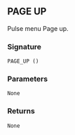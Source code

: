 ## PAGE UP

Pulse menu Page up.


### Signature

`PAGE_UP ()`


### Parameters

`None`


### Returns

`None
`